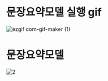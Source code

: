 # 문장요약모델 실행 gif
![ezgif com-gif-maker (1)](https://user-images.githubusercontent.com/90369173/158523858-97d2524e-84e2-4a5a-9fe5-8a1e435c6c28.gif)









# 문장요약모델 
![2](https://user-images.githubusercontent.com/90369173/158524009-f2d109ab-a1c8-4d14-8fc8-be712ce49d74.PNG)
